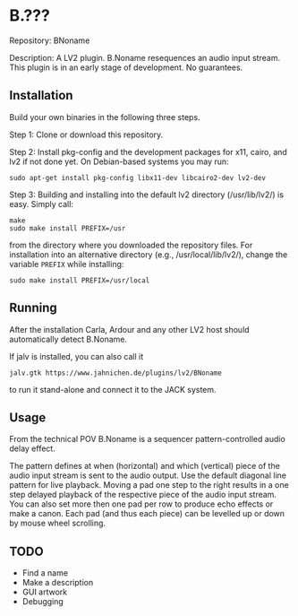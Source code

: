 # B.???
Repository: BNoname

Description: A LV2 plugin. B.Noname resequences an audio input stream. This plugin is in an early stage of development. No guarantees.

Installation
------------
Build your own binaries in the following three steps.

Step 1: Clone or download this repository.

Step 2: Install pkg-config and the development packages for x11, cairo, and lv2 if not done yet. On
Debian-based systems you may run:
```
sudo apt-get install pkg-config libx11-dev libcairo2-dev lv2-dev
```

Step 3: Building and installing into the default lv2 directory (/usr/lib/lv2/) is easy. Simply call:
```
make
sudo make install PREFIX=/usr
```
from the directory where you downloaded the repository files. For installation into an
alternative directory (e.g., /usr/local/lib/lv2/), change the variable `PREFIX` while installing:

```
sudo make install PREFIX=/usr/local
```

Running
-------
After the installation Carla, Ardour and any other LV2 host should automatically detect B.Noname.

If jalv is installed, you can also call it
```
jalv.gtk https://www.jahnichen.de/plugins/lv2/BNoname
```
to run it stand-alone and connect it to the JACK system.

Usage
-----
From the technical POV B.Noname is a sequencer pattern-controlled audio delay effect.

The pattern defines at when (horizontal) and which (vertical) piece of the audio input stream is
sent to the audio output. Use the default diagonal line pattern for live playback. Moving a pad
one step to the right results in a one step delayed playback of the respective piece of the audio
input stream. You can also set more then one pad per row to produce echo effects or make a canon.
Each pad (and thus each piece) can be levelled up or down by mouse wheel scrolling.

TODO
----
* Find a name
* Make a description
* GUI artwork
* Debugging
